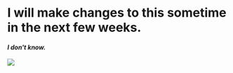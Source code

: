 # I will make changes to this sometime in the next few weeks.
#### *I don't know.*
[<img src="https://discordapp.com/api/guilds/333211307635507201/widget.json">](https://discord.gg/eTX29bC)

